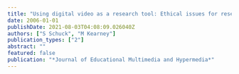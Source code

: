 ```yaml
---
title: "Using digital video as a research tool: Ethical issues for researchers"
date: 2006-01-01
publishDate: 2021-08-03T04:08:09.026040Z
authors: ["S Schuck", "M Kearney"]
publication_types: ["2"]
abstract: ""
featured: false
publication: "*Journal of Educational Multimedia and Hypermedia*"
---
```


